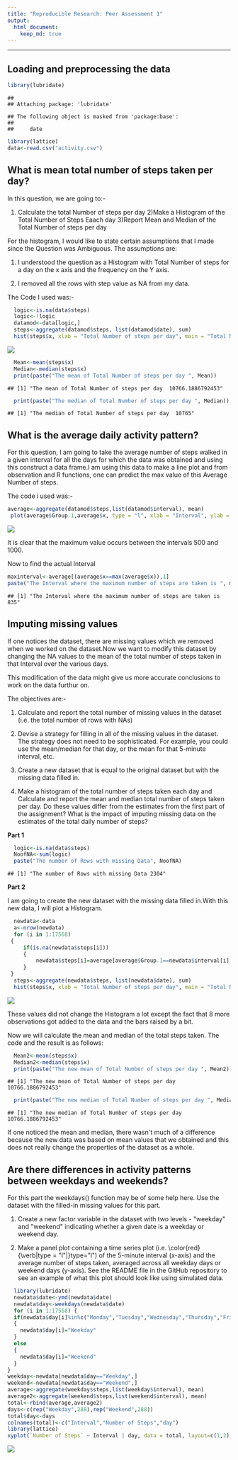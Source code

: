 ```yaml
---
title: "Reproducible Research: Peer Assessment 1"
output: 
  html_document: 
    keep_md: true
---
```

---


## Loading and preprocessing the data

```r
library(lubridate)
```

```
## 
## Attaching package: 'lubridate'
```

```
## The following object is masked from 'package:base':
## 
##     date
```

```r
library(lattice)
data<-read.csv("activity.csv")
```
## What is mean total number of steps taken per day?

In this question, we are going to:-
1) Calculate the total Number of steps per day
2)Make a Histogram of the Total Number of Steps Eaach day
3)Report Mean and Median of the Total Number of steps per day

For the histogram, I would like to state certain assumptions that I made since the Question was Ambiguous.
The assumptions are:

1) I understood the question as a Histogram with Total Number of steps for a day on the x axis and the frequency on the Y axis.

2) I removed all the rows with step value as NA from my data.

The Code I used was:-

```r
  logic<-is.na(data$steps)
  logic<-!logic
  datamod<-data[logic,]
  steps<-aggregate(datamod$steps, list(datamod$date), sum)
  hist(steps$x, xlab = "Total Number of steps per day", main = "Total Number of Steps per day")
```

![](PA1_template_files/figure-html/unnamed-chunk-2-1.png)<!-- -->

```r
  Mean<-mean(steps$x)
  Median<-median(steps$x)
  print(paste("The mean of Total Number of steps per day ", Mean))
```

```
## [1] "The mean of Total Number of steps per day  10766.1886792453"
```

```r
  print(paste("The median of Total Number of steps per day ", Median))
```

```
## [1] "The median of Total Number of steps per day  10765"
```


## What is the average daily activity pattern?

For this question, I am going to take the average number of steps walked in a given interval for all the days for which the data was obtained and using this construct a data frame.I am using this data to make a line plot and from observation and R functions, one can predict the max value of this Average Number of steps.

The code i used was:-

```r
average<-aggregate(datamod$steps,list(datamod$interval), mean)
 plot(average$Group.1,average$x, type = "l", xlab = "Interval", ylab = "Average Number of Steps")
```

![](PA1_template_files/figure-html/unnamed-chunk-3-1.png)<!-- -->

It is clear that the maximum value occurs between the intervals 500 and 1000.

Now to find the actual Interval

```r
maxinterval<-average[(average$x==max(average$x)),1]
paste("The Interval where the maximum number of steps are taken is ", maxinterval)
```

```
## [1] "The Interval where the maximum number of steps are taken is  835"
```

## Imputing missing values

If one notices the dataset, there are missing values which we removed when we worked on the dataset.Now we want to modify this dataset by changing the NA values to the mean of the total number of steps taken in that Interval over the various days.

This modification of the data might give us more accurate conclusions to work on the data furthur on.

The objectives are:-

1) Calculate and report the total number of missing values in the dataset (i.e. the total number of rows with NAs)

2) Devise a strategy for filling in all of the missing values in the dataset. The strategy does not need to be sophisticated. For example, you could use the mean/median for that day, or the mean for that 5-minute interval, etc.

3) Create a new dataset that is equal to the original dataset but with the missing data filled in.

4) Make a histogram of the total number of steps taken each day and Calculate and report the mean and median total number of steps taken per day. Do these values differ from the estimates from the first part of the assignment? What is the impact of imputing missing data on the estimates of the total daily number of steps?

**Part 1**

```r
  logic<-is.na(data$steps)
  NoofNA<-sum(logic)
  paste("The number of Rows with missing Data", NoofNA)
```

```
## [1] "The number of Rows with missing Data 2304"
```

**Part 2**

I am going to create the new dataset with the missing data filled in.With this new data, I will plot a Histogram.

```r
  newdata<-data
  a<-nrow(newdata)
  for (i in 1:17568) 
 {
     if(is.na(newdata$steps[i]))
     {
         newdata$steps[i]=average[average$Group.1==newdata$interval[i],2]
     }
 }
  steps<-aggregate(newdata$steps, list(newdata$date), sum)
  hist(steps$x, xlab = "Total Number of steps per day", main = "Total Number of Steps per day")
```

![](PA1_template_files/figure-html/unnamed-chunk-6-1.png)<!-- -->

These values did not change the Histogram a lot except the fact that 8 more observations got added to the data and the bars raised by a bit.

Now we will calculate the mean and median of the total steps taken. The code and the result is as follows:

```r
  Mean2<-mean(steps$x)
  Median2<-median(steps$x)
  print(paste("The new mean of Total Number of steps per day ", Mean2))
```

```
## [1] "The new mean of Total Number of steps per day  10766.1886792453"
```

```r
  print(paste("The new median of Total Number of steps per day ", Median2))
```

```
## [1] "The new median of Total Number of steps per day  10766.1886792453"
```

If one noticed the mean and median, there wasn't much of a difference because the new data was based on mean values that we obtained and this does not really change the properties of the dataset as a whole.

## Are there differences in activity patterns between weekdays and weekends?

For this part the weekdays() function may be of some help here. Use the dataset with the filled-in missing values for this part.

1) Create a new factor variable in the dataset with two levels - "weekday" and "weekend" indicating whether a given date is a weekday or weekend day.

2) Make a panel plot containing a time series plot (i.e. \color{red}{\verb|type = "l"|}type="l") of the 5-minute interval (x-axis) and the average number of steps taken, averaged across all weekday days or weekend days (y-axis). See the README file in the GitHub repository to see an example of what this plot should look like using simulated data.



```r
  library(lubridate)
  newdata$date<-ymd(newdata$date)
  newdata$day<-weekdays(newdata$date)
  for (i in 1:17568) {
  if(newdata$day[i]%in%c("Monday","Tuesday","Wednesday","Thursday","Friday"))
  {
    newdata$day[i]="Weekday"
  }
  else
  {
    newdata$day[i]="Weekend"
  }
}
weekday<-newdata[newdata$day=="Weekday",]
weekend<-newdata[newdata$day=="Weekend",]
average<-aggregate(weekday$steps,list(weekday$interval), mean)
average2<-aggregate(weekend$steps,list(weekend$interval), mean)
total<-rbind(average,average2)
days<-c(rep("Weekday",288),rep("Weekend",288))
total$day<-days
colnames(total)<-c("Interval","Number of Steps","day")
library(lattice)
xyplot(`Number of Steps` ~ Interval | day, data = total, layout=c(1,2), type="l")
```

![](PA1_template_files/figure-html/unnamed-chunk-8-1.png)<!-- -->
